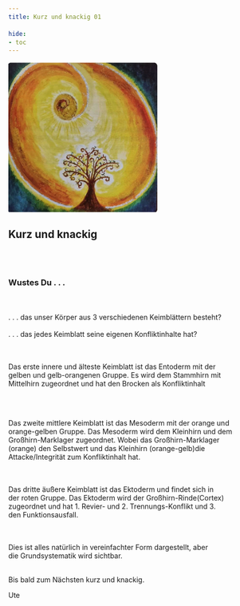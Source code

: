 ```yaml
---
title: Kurz und knackig 01

hide:
- toc
---
```


<style>
img {
  width: 300px;
  max-width: 99%
}
</style>

![](../img/k-und-k-2023-01-25.png)

## **Kurz und knackig**
<br><br>
### **Wustes Du . . .**
<br><br>
. . . das unser Körper aus 3 verschiedenen Keimblättern besteht?
<br><br>
. . . das jedes Keimblatt seine eigenen Konfliktinhalte hat?

<br><br>
Das erste innere und älteste Keimblatt ist das Entoderm mit der   
gelben und gelb-orangenen Gruppe. Es wird dem Stammhirn mit   
Mittelhirn zugeordnet und hat den Brocken als Konfliktinhalt  

<br><br>

Das zweite mittlere Keimblatt ist das Mesoderm mit der orange und  
orange-gelben Gruppe. Das Mesoderm wird dem Kleinhirn und dem  
Großhirn-Marklager zugeordnet. Wobei das Großhirn-Marklager  
(orange) den Selbstwert und das Kleinhirn (orange-gelb)die  
 Attacke/Integrität zum Konfliktinhalt hat.  

<br><br>
Das dritte äußere Keimblatt ist das Ektoderm und findet sich in  
der roten Gruppe. Das Ektoderm wird der Großhirn-Rinde(Cortex)  
zugeordnet und hat 1. Revier- und 2. Trennungs-Konflikt und 3.  
den Funktionsausfall.

<br><br>
Dies ist alles natürlich in vereinfachter Form dargestellt, aber  
die Grundsystematik wird sichtbar.
<br><br>

Bis bald zum Nächsten kurz und knackig.


Ute
